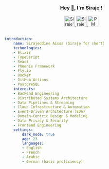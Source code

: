 <div align="center">
  
### Hey 👋, I'm Siraje !

<a href="https://www.linkedin.com/in/sirajeddineaissa" target="_blank" rel="noopener noreferrer">
    <img height="35" src="https://img.icons8.com/color/48/000000/linkedin.png" alt="Siraje's LinkedIn"/>
</a>
<a href="https://t.me/sirajeddineaissa" target="_blank" rel="noopener noreferrer">
    <img height="35" src="https://img.icons8.com/color/48/000000/telegram-app--v1.png" alt="Siraje's Telegram"/>
</a>
<a href="mailto:sirajeddineaissa@pm.me" target="_blank" rel="noopener noreferrer">
    <img height="35" src="https://img.icons8.com/fluency/48/000000/mail.png" alt="PM Siraje"/>
</a>

</div>

<br />

``` yaml
introduction:
    name: Sirajeddine Aissa (Siraje for short)
    technologies:
    - Elixir
    - TypeScript
    - React
    - Phoenix Framework
    - Fly.io
    - Docker
    - GitHub Actions
    - PostgreSQL
    interests:
    - Backend Engineering
    - Distributed Systems Architecture
    - Data Pipelines & Streaming
    - Cloud Infrastructure & Automation
    - Event-Driven Architecture (EDA)
    - Domain-Centric Design & Modeling
    - Data Privacy & Security
    - Frontend Engineering
    settings:
        dark_mode: true
        age: 23
        languages:
        - English
        - French
        - Arabic
        - German (basic proficiency)

```
<div align="center">
</div>
